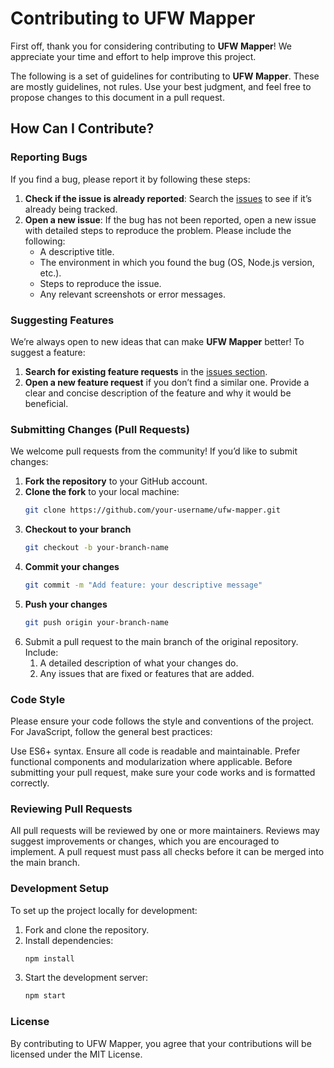 # Contributing to UFW Mapper

First off, thank you for considering contributing to **UFW Mapper**! We appreciate your time and effort to help improve this project.

The following is a set of guidelines for contributing to **UFW Mapper**. These are mostly guidelines, not rules. Use your best judgment, and feel free to propose changes to this document in a pull request.

## How Can I Contribute?

### Reporting Bugs

If you find a bug, please report it by following these steps:

1. **Check if the issue is already reported**: Search the [issues](https://github.com/microservices-suite/ufw-mapper/issues) to see if it’s already being tracked.
2. **Open a new issue**: If the bug has not been reported, open a new issue with detailed steps to reproduce the problem. Please include the following:
   - A descriptive title.
   - The environment in which you found the bug (OS, Node.js version, etc.).
   - Steps to reproduce the issue.
   - Any relevant screenshots or error messages.

### Suggesting Features

We’re always open to new ideas that can make **UFW Mapper** better! To suggest a feature:

1. **Search for existing feature requests** in the [issues section](https://github.com/microservices-suite/ufw-mapper/issues).
2. **Open a new feature request** if you don’t find a similar one. Provide a clear and concise description of the feature and why it would be beneficial.

### Submitting Changes (Pull Requests)

We welcome pull requests from the community! If you’d like to submit changes:

1. **Fork the repository** to your GitHub account.
2. **Clone the fork** to your local machine:
   ```bash
   git clone https://github.com/your-username/ufw-mapper.git
   ```
3. **Checkout to your branch** 
    ```bash
    git checkout -b your-branch-name
    ```
4. **Commit your changes** 
    ```bash 
    git commit -m "Add feature: your descriptive message"
    ```
5. **Push your changes** 
    ```bash
    git push origin your-branch-name
    ```
6. Submit a pull request to the main branch of the original repository. Include: 
   1. A detailed description of what your changes do. 
   2. Any issues that are fixed or features that are added.

### Code Style

Please ensure your code follows the style and conventions of the project. For JavaScript, follow the general best practices:

Use ES6+ syntax.
Ensure all code is readable and maintainable.
Prefer functional components and modularization where applicable.
Before submitting your pull request, make sure your code works and is formatted correctly.

### Reviewing Pull Requests

All pull requests will be reviewed by one or more maintainers. Reviews may suggest improvements or changes, which you are encouraged to implement. A pull request must pass all checks before it can be merged into the main branch.

### Development Setup

To set up the project locally for development:
1. Fork and clone the repository.
2. Install dependencies:
   ```bash
   npm install
   ```
3. Start the development server:
    ```bash
    npm start
    ```
### License

By contributing to UFW Mapper, you agree that your contributions will be licensed under the MIT License.
